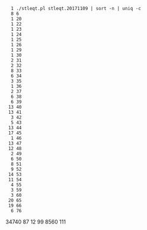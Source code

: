      1 ./stleqt.pl stleqt.20171109 | sort -n | uniq -c
      8 6
      1 20
      1 22
      1 23
      1 24
      1 25
      1 26
      1 29
      1 30
      2 31
      2 32
      8 33
      6 34
      3 35
      1 36
      2 37
      6 38
      6 39
     13 40
     13 41
      3 42
      5 43
     13 44
     17 45
      1 46
     13 47
     12 48
      2 49
      6 50
      8 51
      9 52
     14 53
     11 54
      4 55
      3 59
      3 60
     20 65
     19 66
      6 76
  34740 87
     12 99
   8560 111

